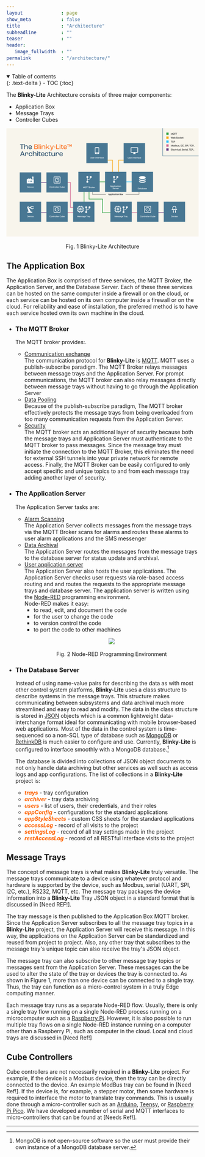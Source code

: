 ```yaml
---
layout              : page
show_meta           : false
title               : "Architecture"
subheadline         : ""
teaser              : ""
header:
   image_fullwidth  : ""
permalink           : "/architecture/"
---
```


<details open markdown="block">
  <summary>
    Table of contents
  </summary>
  {: .text-delta }
- TOC
{:toc}
</details>

The **Blinky-Lite** Architecture consists of three major components: 
- Application Box
- Message Trays
- Controller Cubes

<p align = "center"><img src = "/images/architecture.jpg"></p>
<p align = "center">Fig. 1 Blinky-Lite Architecture</p>

## The Application Box  
The Application Box is comprised of three services, the MQTT Broker, the Application Server, and the Database Server. Each of these three services can be hosted on the same computer inside a firewall or on the cloud, or each service can be hosted on its own computer inside a firewall or on the cloud. For reliability and ease of installation, the preferred method is to have each service hosted own its own machine in the cloud.
- ### The MQTT Broker  
  The MQTT broker provides:.
  - <ins>Communication exchange</ins>   
    The communication protocol for **Blinky-Lite** is [MQTT]. MQTT uses a publish-subscribe paradigm. The MQTT Broker relays messages between message trays and the Application Server. For prompt communications, the MQTT broker can also relay messages directly between message trays without having to go through the Application Server 
  - <ins>Data Pooling</ins>  
    Because of the publish-subscribe paradigm, The MQTT broker effectively protects the message trays from being overloaded from too many communication requests from the Application Server.
  - <ins>Security</ins>  
    The MQTT broker acts an additional layer of security because both the message trays and Application Server must authenticate to the MQTT broker to pass messages. Since the message tray must initiate the connection to the MQTT Broker, this eliminates the need for external SSH tunnels into your private network for remote access. Finally, the MQTT Broker can be easily configured to only accept specific and unique topics to and from each message tray adding another layer of security.
- ### The Application Server
  The Application Server tasks are:
  - <ins>Alarm Scanning</ins>  
    The Application Server collects messages from the message trays via the MQTT Broker scans for alarms and routes these alarms to user alarm applications and the SMS messenger
  - <ins>Data Archival</ins>  
    The Application Server routes the messages from the message trays  to the database server for status update and archival. 
  - <ins>User application server</ins>   
    The Application Server also hosts the user applications. The Application Server checks user requests via role-based access routing and and routes the requests to the appropriate message trays and database server. The application server is written using the [Node-RED] programming environment.  
    Node-RED makes it easy: 
    - to read, edit, and document the code 
    - for the user to change the code
    - to version control the code
    - to port the code to other machines
    <p align = "center"><img src = "/assets/images/nodeRedEnv.png"></p>
    <p align = "center">Fig. 2 Node-RED Programming Environment</p>

- ### The Database Server
  Instead of using name-value pairs for describing the data as with most other control system platforms, **Blinky-Lite** uses a class structure to describe systems in the message trays. This structure makes communicating between subsystems and data archival much more streamlined and easy to read and modify. The data in the class structure is stored in [JSON] objects which is a common lightweight data-interchange format ideal for communicating with mobile browser-based web applications. Most of the data in the control system is time-sequenced so a non-SQL type of database such as [MongoDB] or [RethinkDB] is much easier to configure and use. Currently, **Blinky-Lite** is configured to interface smoothly with a MongoDB database.[^1] 

  The database is divided into collections of JSON object documents to not only handle data archiving but other services as well such as access logs and app configurations. The list of collections in a **Blinky-Lite** project is:
  - <span style="color:#ff6100">***trays***</span> - tray configuration
  - <span style="color:#ff6100">***archiver***</span> - tray data archiving
  - <span style="color:#ff6100">***users***</span> - list of users, their credentials, and their roles
  - <span style="color:#ff6100">***appConfig***</span> - configurations for the standard applications
  - <span style="color:#ff6100">***appStyleSheets***</span> - custom CSS sheets for the standard applications
  - <span style="color:#ff6100">***accessLog***</span> - record of all visits to the project
  - <span style="color:#ff6100">***settingsLog***</span> - record of all tray settings made in the project
  - <span style="color:#ff6100">***restAccessLog***</span> - record of all RESTful interface visits to the project

## Message Trays
The concept of message trays is what makes **Blinky-Lite** truly versatile. The message trays communicate to a device using whatever protocol and hardware is supported by the device, such as Modbus, serial (UART, SPI, I2C, etc.), RS232, MQTT, etc. The message tray packages the device information into a **Blinky-Lite** Tray JSON object in a standard format that is discussed in [Need REF!]. 

The tray message is then published to the Application Box MQTT broker.  Since the Application Server subscribes to all the message tray topics in a **Blinky-Lite** project, the Application  Server will  receive this message. In this way, the applications on the Application Server can be standardized and reused from project to project. Also, any other tray that subscribes to the message tray's unique topic can also receive the tray's JSON object. 

The message tray can also subscribe to other message tray topics or messages sent from the Application Server. These messages can the be used to alter the state of the tray or devices the tray is connected to. As shown in Figure 1, more than one device can be connected to a single tray. Thus, the tray can function as a micro-control system in a truly Edge computing manner.

Each message tray runs as a separate Node-RED flow. Usually, there is only a single tray flow running on a single Node-RED process running on a microcomputer such as a [Raspberry Pi]. However, it is also possible to run multiple tray flows on a single Node-RED instance running on a computer other than a Raspberry Pi, such as computer in the cloud. Local and cloud trays are discussed in [Need Ref!]

## Cube Controllers
Cube controllers are not necessarily required in a **Blinky-Lite** project. For example, if the device is a Modbus device, then the tray can be directly connected to the device. An example ModBus tray can be found in [Need Ref!]. If the device is, for example, a stepper motor, then some hardware is required to interface the motor to translate tray commands. This is usually done through a micro-controller such as an [Arduino], [Teensy], or [Raspberry Pi Pico]. We have developed a number of serial and MQTT interfaces to micro-controllers that can be found at [Needs Ref!].

----
[^1]: MongoDB is not open-source software so the user must provide their own instance of a MongoDB database server.

[MQTT]:https://mqtt.org/
[Node-RED]:https://nodered.org/
[JSON]:https://www.json.org/json-en.html
[MongoDB]:https://www.mongodb.com/
[RethinkDB]:https://rethinkdb.com/
[Raspberry Pi]:https://www.raspberrypi.org/
[Arduino]:https://www.arduino.cc/
[Teensy]:https://www.pjrc.com/teensy/
[Raspberry Pi Pico]:https://www.raspberrypi.com/products/raspberry-pi-pico/
